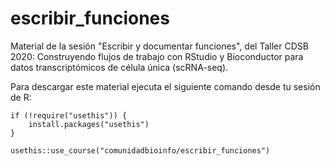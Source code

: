 # escribir_funciones

Material de la sesión "Escribir y documentar funciones", del Taller CDSB 2020: Construyendo flujos de trabajo con RStudio y Bioconductor para datos transcriptómicos de célula única (scRNA-seq).

Para descargar este material ejecuta el siguiente comando desde tu sesión de R:

```
if (!require("usethis")) {
    install.packages("usethis")
}

usethis::use_course("comunidadbioinfo/escribir_funciones")
```
